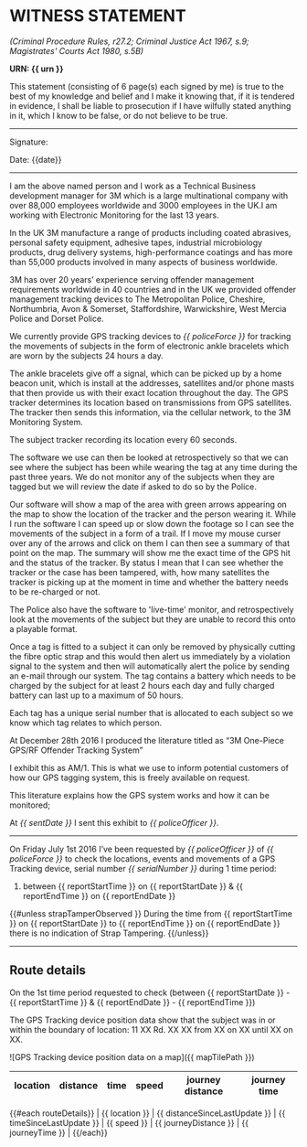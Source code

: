 WITNESS STATEMENT
=================

*(Criminal Procedure Rules, r27.2; Criminal Justice Act 1967, s.9; Magistrates' Courts Act 1980, s.5B)*

**URN: {{ urn }}**

This statement (consisting of 6 page(s) each signed by me) is true to the best of my knowledge and belief and I make it knowing that, if it is tendered in evidence, I shall be liable to prosecution if I have wilfully stated anything in it, which I know to be false, or do not believe to be true.

----------

Signature:

Date: {{date}}

-----------

I am the above named person and I work as a Technical Business development manager for 3M which is a large multinational company with over 88,000 employees worldwide and 3000 employees in the UK.I am working with Electronic Monitoring for the last 13 years.

In the UK 3M manufacture a range of products including coated abrasives, personal safety equipment, adhesive tapes, industrial microbiology products, drug delivery systems, high-performance coatings and has more than 55,000 products involved in many aspects of business worldwide.

3M has over 20 years’ experience serving offender management requirements worldwide in 40 countries and in the UK we provided offender management tracking devices to The Metropolitan Police, Cheshire, Northumbria, Avon & Somerset, Staffordshire, Warwickshire, West Mercia Police and Dorset Police.

We currently provide GPS tracking devices to *{{ policeForce }}* for tracking the movements of subjects in the form of electronic ankle bracelets which are worn by the subjects 24 hours a day.

The ankle bracelets give off a signal, which can be picked up by a home beacon unit, which is install at the addresses, satellites and/or phone masts that then provide us with their exact location throughout the day. The GPS tracker determines its location based on transmissions from GPS satellites. The tracker then sends this information, via the cellular network, to the 3M Monitoring System.

The subject tracker recording its location every 60 seconds.

The software we use can then be looked at retrospectively so that we can see where the subject has been while wearing the tag at any time during the past three years. We do not monitor any of the subjects when they are tagged but we will review the date if asked to do so by the Police.

Our software will show a map of the area with green arrows appearing on the map to show the location of the tracker and the person wearing it. While I run the software I can speed up or slow down the footage so I can see the movements of the subject in a form of a trail. If I move my mouse curser over any of the arrows and click on them I can then see a summary of that point on the map. The summary will show me the exact time of the GPS hit and the status of the tracker. By status I mean that I can see whether the tracker or the case has been tampered, with, how many satellites the tracker is picking up at the moment in time and whether the battery needs to be re-charged or not.

The Police also have the software to 'live-time' monitor, and retrospectively look at the movements of the subject but they are unable to record this onto a playable format.

Once a tag is fitted to a subject it can only be removed by physically cutting the fibre optic strap and this would then alert us immediately by a violation signal to the system and then will automatically alert the police by sending an e-mail through our system. The tag contains a battery which needs to be charged by the subject for at least 2 hours each day and fully charged battery can last up to a maximum of 50 hours.

Each tag has a unique serial number that is allocated to each subject so we know which tag relates to which person.

At December 28th 2016 I produced the literature titled as “3M One-Piece GPS/RF Offender Tracking System”

I exhibit this as AM/1. This is what we use to inform potential customers of how our GPS tagging system, this is freely available on request.

This literature explains how the GPS system works and how it can be monitored;

At *{{ sentDate }}* I sent this exhibit to *{{ policeOfficer }}*.

------

On Friday July 1st 2016 I’ve been requested by *{{ policeOfficer }}* of *{{ policeForce }}* to check the locations, events and movements of a GPS Tracking device, serial number *{{ serialNumber }}* during 1 time period:
1. between {{ reportStartTime }} on {{ reportStartDate }} & {{ reportEndTime }} on {{ reportEndDate }}

{{#unless strapTamperObserved }}
During the time from {{ reportStartTime }} on {{ reportStartDate }} to {{ reportEndTime }} on {{ reportEndDate }} there is no indication of Strap Tampering.
{{/unless}}

------

Route details
-------------

On the 1st time period requested to check (between {{ reportStartDate }} - {{ reportStartTime }} & {{ reportEndDate }} - {{ reportEndTime }})

The GPS Tracking device position data show that the subject was in or within the boundary of location: 11 XX Rd. XX  XX from XX on XX until XX on XX.

![GPS Tracking device position data on a map]({{ mapTilePath }})

| location | distance | time | speed | journey distance | journey time |
| -------- | -------- | ---- | ----- | ---------------- | ------------ |
{{#each routeDetails}}
| {{ location }} | {{ distanceSinceLastUpdate }} | {{ timeSinceLastUpdate }} | {{ speed }} | {{ journeyDistance }} | {{ journeyTime }} |
{{/each}}
